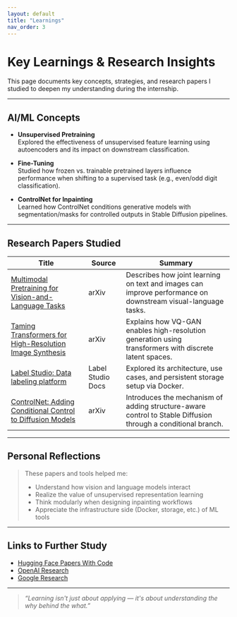 ```yaml
---
layout: default
title: "Learnings"
nav_order: 3
---
```


# Key Learnings & Research Insights

This page documents key concepts, strategies, and research papers I studied to deepen my understanding during the internship.

---

## AI/ML Concepts

- **Unsupervised Pretraining**  
  Explored the effectiveness of unsupervised feature learning using autoencoders and its impact on downstream classification.

- **Fine-Tuning**  
  Studied how frozen vs. trainable pretrained layers influence performance when shifting to a supervised task (e.g., even/odd digit classification).

- **ControlNet for Inpainting**  
  Learned how ControlNet conditions generative models with segmentation/masks for controlled outputs in Stable Diffusion pipelines.

---

## Research Papers Studied

| Title | Source | Summary |
|-------|--------|---------|
| [Multimodal Pretraining for Vision-and-Language Tasks](https://arxiv.org/abs/2103.00020) | arXiv | Describes how joint learning on text and images can improve performance on downstream visual-language tasks. |
| [Taming Transformers for High-Resolution Image Synthesis](https://arxiv.org/abs/2012.09841) | arXiv | Explains how VQ-GAN enables high-resolution generation using transformers with discrete latent spaces. |
| [Label Studio: Data labeling platform](https://labelstud.io/) | Label Studio Docs | Explored its architecture, use cases, and persistent storage setup via Docker. |
| [ControlNet: Adding Conditional Control to Diffusion Models](https://arxiv.org/abs/2302.05543) | arXiv | Introduces the mechanism of adding structure-aware control to Stable Diffusion through a conditional branch. |

---

## Personal Reflections

> These papers and tools helped me:
> - Understand how vision and language models interact
> - Realize the value of unsupervised representation learning
> - Think modularly when designing inpainting workflows
> - Appreciate the infrastructure side (Docker, storage, etc.) of ML tools

---

## Links to Further Study

- [Hugging Face Papers With Code](https://paperswithcode.com/)
- [OpenAI Research](https://openai.com/research)
- [Google Research](https://research.google/)

---

> _“Learning isn't just about applying — it's about understanding the why behind the what.”_
